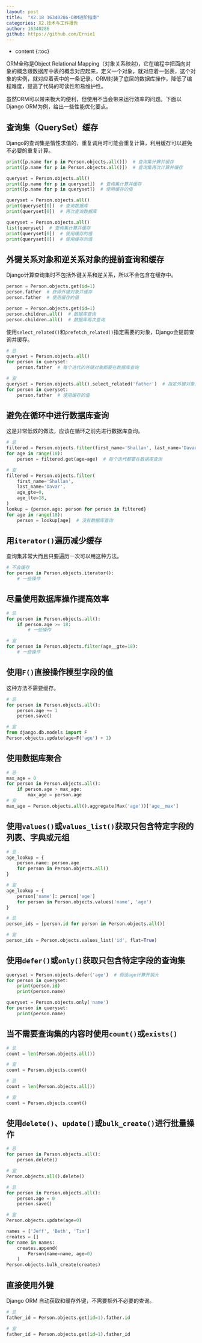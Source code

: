 ```yaml
---
layout: post
title:  "X2.18 16340286-ORM进阶指南"
categories: X2.技术与工作报告
author: 16340286
github: https://github.com/Ernie1
---
```


* content
{:toc}

ORM全称是Object Relational Mapping（对象关系映射)，它在编程中把面向对象的概念跟数据库中表的概念对应起来，定义一个对象，就对应着一张表，这个对象的实例，就对应着表中的一条记录。ORM封装了底层的数据库操作，降低了编程难度，提高了代码的可读性和易维护性。

虽然ORM可以带来极大的便利，但使用不当会带来运行效率的问题。下面以Django ORM为例，给出一些性能优化要点。

## 查询集（QuerySet）缓存

Django的查询集是惰性求值的，重复调用时可能会重复计算，利用缓存可以避免不必要的重复计算。

```python
print([p.name for p in Person.objects.all()])  # 查询集计算并缓存
print([p.name for p in Person.objects.all()])  # 查询集再次计算并缓存

queryset = Person.objects.all()
print([p.name for p in queryset])  # 查询集计算并缓存
print([p.name for p in queryset])  # 使用缓存的值

queryset = Person.objects.all()
print(queryset[0])  # 查询数据库
print(queryset[0])  # 再次查询数据库

queryset = Person.objects.all()
list(queryset)  # 查询集计算并缓存
print(queryset[0])  # 使用缓存的值
print(queryset[0])  # 使用缓存的值
```

## 外键关系对象和逆关系对象的提前查询和缓存

Django计算查询集时不包括外键关系和逆关系，所以不会包含在缓存中。

```python
person = Person.objects.get(id=1)
person.father  # 获得外键对象并缓存
person.father  # 使用缓存的值

person = Person.objects.get(id=1)
person.children.all()  # 数据库查询
person.children.all()  # 数据库再次查询
```

使用`select_related()`和`prefetch_related()`指定需要的对象，Django会提前查询并缓存。

```python
# 忌
queryset = Person.objects.all()
for person in queryset:
    person.father  # 每个迭代的外键对象都要在数据库查询

# 宜
queryset = Person.objects.all().select_related('father')  # 指定外键对象并缓存
for person in queryset:
    person.father  # 使用缓存的值
```

## 避免在循环中进行数据库查询

这是非常低效的做法，应该在循环之前先进行数据库查询。

```python
# 忌
filtered = Person.objects.filter(first_name='Shallan', last_name='Davar')
for age in range(18):
    person = filtered.get(age=age)  # 每个迭代都要在数据库查询

# 宜
filtered = Person.objects.filter(
    first_name='Shallan',
    last_name='Davar',
    age_gte=0,
    age_lte=18,
)
lookup = {person.age: person for person in filtered}
for age in range(18):
    person = lookup[age]  # 没有数据库查询
```

## 用`iterator()`遍历减少缓存

查询集非常大而且只要遍历一次可以用这种方法。

```python
# 不会缓存
for person in Person.objects.iterator():
    # 一些操作
```

## 尽量使用数据库操作提高效率

```python
# 忌
for person in Person.objects.all():
    if person.age >= 18:
        # 一些操作

# 宜
for person in Person.objects.filter(age__gte=18):
    # 一些操作
```

## 使用`F()`直接操作模型字段的值

这种方法不需要缓存。

```python
# 忌
for person in Person.objects.all():
    person.age += 1
    person.save()

# 宜
from django.db.models import F
Person.objects.update(age=F('age') + 1)
```

## 使用数据库聚合

```python
# 忌
max_age = 0
for person in Person.objects.all():
    if person.age > max_age:
        max_age = person.age
# 宜
max_age = Person.objects.all().aggregate(Max('age'))['age__max']
```

## 使用`values()`或`values_list()`获取只包含特定字段的列表、字典或元组

```python
# 忌
age_lookup = {
    person.name: person.age
    for person in Person.objects.all()
}

# 宜
age_lookup = {
    person['name']: person['age']
    for person in Person.objects.values('name', 'age')
}
```

```python
# 忌
person_ids = [person.id for person in Person.objects.all()]

# 宜
person_ids = Person.objects.values_list('id', flat=True)
```

## 使用`defer()`或`only()`获取只包含特定字段的查询集

```python
queryset = Person.objects.defer('age')  # 假设age计算开销大
for person in queryset:
    print(person.id)
    print(person.name)
```

```python
queryset = Person.objects.only('name')
for person in queryset:
    print(person.name)
```

## 当不需要查询集的内容时使用`count()`或`exists()`

```python
# 忌
count = len(Person.objects.all())

# 宜
count = Person.objects.count()
```

```python
# 忌
count = len(Person.objects.all())

# 宜
count = Person.objects.count()
```

## 使用`delete()`、`update()`或`bulk_create()`进行批量操作

```python
# 忌
for person in Person.objects.all():
    person.delete()

# 宜
Person.objects.all().delete()
```

```python
# 忌
for person in Person.objects.all():
    person.age = 0
    person.save()

# 宜
Person.objects.update(age=0)
```

```python
names = ['Jeff', 'Beth', 'Tim']
creates = []
for name in names:
    creates.append(
        Person(name=name, age=0)
    )
Person.objects.bulk_create(creates)
```

## 直接使用外键

Django ORM 自动获取和缓存外键，不需要额外不必要的查询。

```python
# 忌
father_id = Person.objects.get(id=1).father.id

# 宜
father_id = Person.objects.get(id=1).father_id
```